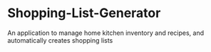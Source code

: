 # Shopping-List-Generator
An application to manage home kitchen inventory and recipes, and automatically creates shopping lists
